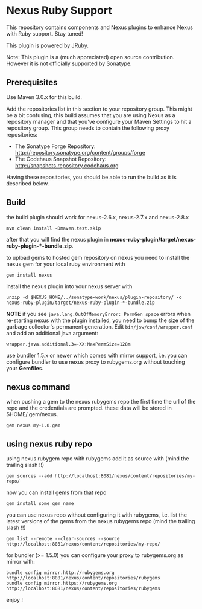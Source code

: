 Nexus Ruby Support
==================

This repository contains components and Nexus plugins to enhance Nexus with Ruby support. Stay tuned!

This plugin is powered by JRuby.

Note: This plugin is a (much appreciated) open source contribution.  However it is not officially supported by Sonatype.

Prerequisites
-----

Use Maven 3.0.x for this build.

Add the repositories list in this section to your repository group. This might be a bit confusing, this build assumes that you are using Nexus as a repository manager and that you've configure your Maven Settings to hit a repository group.  This group needs to contain the following proxy repositories: 

  * The Sonatype Forge Repository: http://repository.sonatype.org/content/groups/forge
  * The Codehaus Snapshot Repository: http://snapshots.repository.codehaus.org

Having these repositories, you should be able to run the build as it is described below.

Build
-----

the build plugin should work for nexus-2.6.x, nexus-2.7.x and nexus-2.8.x

    mvn clean install -Dmaven.test.skip

after that you will find the nexus plugin in **nexus-ruby-plugin/target/nexus-ruby-plugin-*-bundle.zip**.

to upload gems to hosted gem repository on nexus you need to install the nexus gem for your local ruby environment with

    gem install nexus

install the nexus plugin into your nexus server with

    unzip -d $NEXUS_HOME/../sonatype-work/nexus/plugin-repository/ -o nexus-ruby-plugin/target/nexus-ruby-plugin-*-bundle.zip

**NOTE** if you see `java.lang.OutOfMemoryError: PermGen space` errors when re-starting nexus with the plugin installed, you need to bump the size of the garbage collector's permanent generation. Edit `bin/jsw/conf/wrapper.conf` and add an additional java argument:

```
wrapper.java.additional.3=-XX:MaxPermSize=128m
```

use bundler 1.5.x or newer which comes with mirror support, i.e. you can configure bundler to use nexus proxy to rubygems.org without touching your **Gemfile**s.

nexus command
-------------

when pushing a gem to the nexus rubygems repo the first time the url of the repo and the credentials are prompted. these data will be stored in $HOME/.gem/nexus.

    gem nexus my-1.0.gem

using nexus ruby repo
---------------------

using nexus rubygem repo with rubygems add it as source with (mind the trailing slash !!)

    gem sources --add http://localhost:8081/nexus/content/repositories/my-repo/

now you can install gems from that repo

    gem install some_gem_name

you can use nexus repo without configuring it with rubygems, i.e. list the latest versions of the gems from the nexus rubygems repo (mind the trailing slash !!)

    gem list --remote --clear-sources --source http://localhost:8081/nexus/content/repositories/my-repo/

for bundler (>= 1.5.0) you can configure your proxy to rubygems.org as mirror with:

    bundle config mirror.http://rubygems.org http://localhost:8081/nexus/content/repositories/rubygems
    bundle config mirror.https://rubygems.org http://localhost:8081/nexus/content/repositories/rubygems

enjoy !
